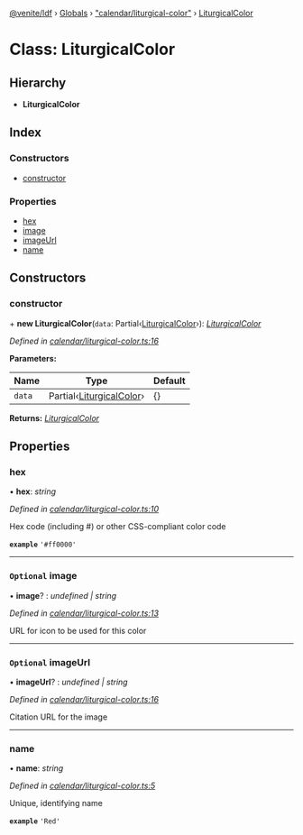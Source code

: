 [@venite/ldf](../README.md) › [Globals](../globals.md) › ["calendar/liturgical-color"](../modules/_calendar_liturgical_color_.md) › [LiturgicalColor](_calendar_liturgical_color_.liturgicalcolor.md)

# Class: LiturgicalColor

## Hierarchy

* **LiturgicalColor**

## Index

### Constructors

* [constructor](_calendar_liturgical_color_.liturgicalcolor.md#constructor)

### Properties

* [hex](_calendar_liturgical_color_.liturgicalcolor.md#hex)
* [image](_calendar_liturgical_color_.liturgicalcolor.md#optional-image)
* [imageUrl](_calendar_liturgical_color_.liturgicalcolor.md#optional-imageurl)
* [name](_calendar_liturgical_color_.liturgicalcolor.md#name)

## Constructors

###  constructor

\+ **new LiturgicalColor**(`data`: Partial‹[LiturgicalColor](_calendar_liturgical_color_.liturgicalcolor.md)›): *[LiturgicalColor](_calendar_liturgical_color_.liturgicalcolor.md)*

*Defined in [calendar/liturgical-color.ts:16](https://github.com/gbj/venite/blob/2240097/ldf/src/calendar/liturgical-color.ts#L16)*

**Parameters:**

Name | Type | Default |
------ | ------ | ------ |
`data` | Partial‹[LiturgicalColor](_calendar_liturgical_color_.liturgicalcolor.md)› | {} |

**Returns:** *[LiturgicalColor](_calendar_liturgical_color_.liturgicalcolor.md)*

## Properties

###  hex

• **hex**: *string*

*Defined in [calendar/liturgical-color.ts:10](https://github.com/gbj/venite/blob/2240097/ldf/src/calendar/liturgical-color.ts#L10)*

Hex code (including #) or other CSS-compliant color code

**`example`** 
`'#ff0000'`

___

### `Optional` image

• **image**? : *undefined | string*

*Defined in [calendar/liturgical-color.ts:13](https://github.com/gbj/venite/blob/2240097/ldf/src/calendar/liturgical-color.ts#L13)*

URL for icon to be used for this color

___

### `Optional` imageUrl

• **imageUrl**? : *undefined | string*

*Defined in [calendar/liturgical-color.ts:16](https://github.com/gbj/venite/blob/2240097/ldf/src/calendar/liturgical-color.ts#L16)*

Citation URL for the image

___

###  name

• **name**: *string*

*Defined in [calendar/liturgical-color.ts:5](https://github.com/gbj/venite/blob/2240097/ldf/src/calendar/liturgical-color.ts#L5)*

Unique, identifying name

**`example`** 
`'Red'`
